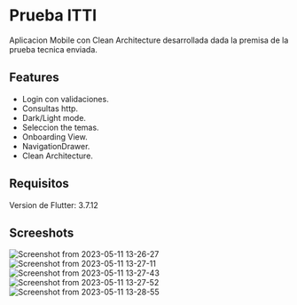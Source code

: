 # Prueba ITTI

Aplicacion Mobile con Clean Architecture desarrollada dada la premisa de la prueba tecnica enviada.

## Features
- Login con validaciones.
- Consultas http.
- Dark/Light mode.
- Seleccion the temas.
- Onboarding View.
- NavigationDrawer.
- Clean Architecture.

## Requisitos

Version de Flutter: 3.7.12


## Screeshots
![Screenshot from 2023-05-11 13-26-27](https://github.com/josemlegal/prueba_itti/assets/96390036/ab4eec8f-2eeb-4fe9-b45b-01eca82d3681)
![Screenshot from 2023-05-11 13-27-11](https://github.com/josemlegal/prueba_itti/assets/96390036/df7fd778-4b5b-4073-8bba-ad5ce6677d4b)
![Screenshot from 2023-05-11 13-27-43](https://github.com/josemlegal/prueba_itti/assets/96390036/34aa114b-ba74-4f9a-b1cf-16910223ad5b)
![Screenshot from 2023-05-11 13-27-52](https://github.com/josemlegal/prueba_itti/assets/96390036/6e5ba4bd-6831-4b71-bc31-0a6771931714)
![Screenshot from 2023-05-11 13-28-55](https://github.com/josemlegal/prueba_itti/assets/96390036/75818fa5-e675-4783-aaa5-99961462aa17)
